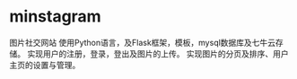 # minstagram
图片社交网站
使用Python语言，及Flask框架，模板，mysql数据库及七牛云存储。
实现用户的注册，登录，登出及图片的上传。
实现图片的分页及排序、用户主页的设置与管理。
